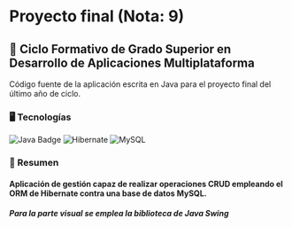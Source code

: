 # Proyecto final (Nota: 9)
## 📒 Ciclo Formativo de Grado Superior en Desarrollo de Aplicaciones Multiplataforma
Código fuente de la aplicación escrita en Java para el proyecto final del último año de ciclo.
### 🖥️ Tecnologías
![Java Badge](https://img.shields.io/badge/Java-ED8B00?style=for-the-badge&logo=openjdk&logoColor=white)
![Hibernate](<img src="https://img.shields.io/badge/hibernate-%2359666C.svg?&style=for-the-badge&logo=hibernate&logoColor=white" />)
![MySQL](https://img.shields.io/badge/MySQL-00000F?style=for-the-badge&logo=mysql&logoColor=white)

### 📝 Resumen
#### Aplicación de gestión capaz de realizar operaciones CRUD empleando el ORM de Hibernate contra una base de datos MySQL.
##### Para la parte visual se emplea la biblioteca de Java Swing
